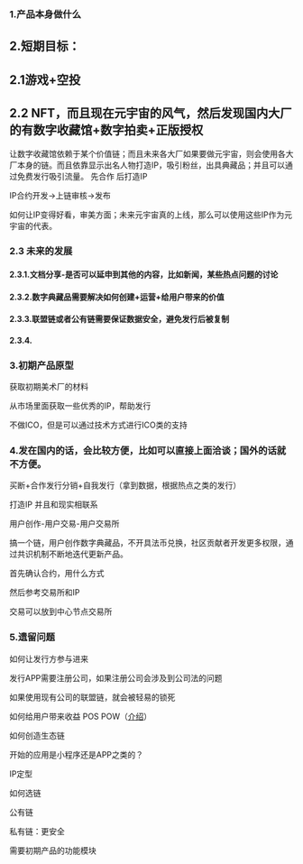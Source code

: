 ### 1.产品本身做什么

## 2.短期目标：

## 2.1游戏+空投

## 2.2 NFT，而且现在元宇宙的风气，然后发现国内大厂的有数字收藏馆+数字拍卖+正版授权

让数字收藏馆依赖于某个价值链；而且未来各大厂如果要做元宇宙，则会使用各大厂本身的链。而且依靠显示出名人物打造IP，吸引粉丝，出具典藏品；并且可以通过免费发行吸引流量。
先合作 后打造IP

IP合约开发->上链审核->发布

如何让IP变得好看，审美方面；未来元宇宙真的上线，那么可以使用这些IP作为元宇宙的代表。

### 2.3 未来的发展

#### 2.3.1.文档分享-是否可以延申到其他的内容，比如新闻，某些热点问题的讨论

#### 2.3.2.数字典藏品需要解决如何创建+运营+给用户带来的价值

#### 2.3.3.联盟链或者公有链需要保证数据安全，避免发行后被复制

#### 2.3.4.

### 3.初期产品原型

获取初期美术厂的材料

从市场里面获取一些优秀的IP，帮助发行

不做ICO，但是可以通过技术方式进行ICO类的支持

### 4.发在国内的话，会比较方便，比如可以直接上面洽谈；国外的话就不方便。

买断+合作发行分销+自我发行（拿到数据，根据热点之类的发行）

打造IP 并且和现实相联系

用户创作-用户交易-用户交易所

搞一个链，用户创作数字典藏品，不开具法币兑换，社区贡献者开发更多权限，通过共识机制不断地迭代更新产品。

首先确认合约，用什么方式

然后参考交易所和IP

交易可以放到中心节点交易所

### 5.遗留问题

如何让发行方参与进来

发行APP需要注册公司，如果注册公司会涉及到公司法的问题

如果使用现有公司的联盟链，就会被轻易的锁死

如何给用户带来收益 POS POW（[介绍](https://www.120btc.com/baike/coin/157288597.html)）

如何创造生态链

开始的应用是小程序还是APP之类的？

IP定型

如何选链

公有链

私有链：更安全

需要初期产品的功能模块


